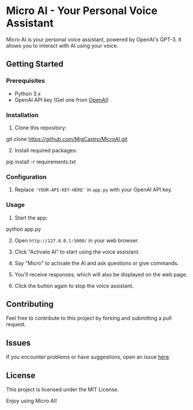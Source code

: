 # Micro AI - Your Personal Voice Assistant

Micro AI is your personal voice assistant, powered by OpenAI's GPT-3. It allows you to interact with AI using your voice.

## Getting Started

### Prerequisites

- Python 3.x
- OpenAI API key (Get one from [OpenAI](https://beta.openai.com/signup/))

### Installation

1. Clone this repository:

git clone https://github.com/MigCastro/MicroAI.git


2. Install required packages:

pip install -r requirements.txt


### Configuration

1. Replace `'YOUR-API-KEY-HERE'` in `app.py` with your OpenAI API key.

### Usage

1. Start the app:

python app.py

2. Open `http://127.0.0.1:5000/` in your web browser.

3. Click "Activate AI" to start using the voice assistant.

4. Say "Micro" to activate the AI and ask questions or give commands.

5. You'll receive responses, which will also be displayed on the web page.

6. Click the button again to stop the voice assistant.

## Contributing

Feel free to contribute to this project by forking and submitting a pull request.

## Issues

If you encounter problems or have suggestions, open an issue [here](https://github.com/MigCastro/MicroAI/issues).

## License

This project is licensed under the MIT License.

Enjoy using Micro AI!
